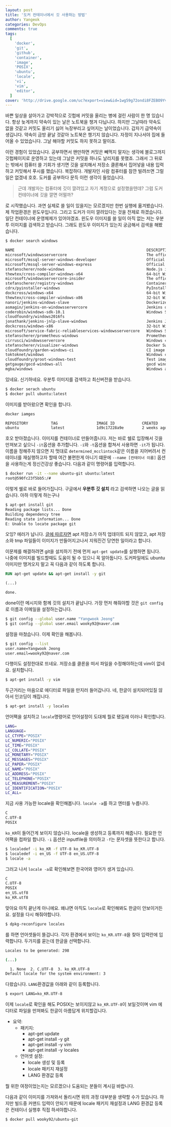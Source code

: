 ```yaml
---
layout: post
title: '도커 컨테이너에서 깃 사용하는 방법'
author: Yangeok
categories: DevOps
comments: true
tags:
  [
    'docker',
    'git',
    'github',
    'container',
    'image',
    'POSIX',
    'ubuntu',
    'locale',
    'vi',
    'vim',
    'editor',
  ]
cover: 'http://drive.google.com/uc?export=view&id=1wg59g72ondi8FZEBO9Yvc1_JAj7I5ilX'
---
```


바쁜 일상을 살아가고 강박적으로 깃헙에 커밋을 올리는 병에 걸린 사람이 한 명 있습니다. 항상 늦게까지 약속이 있는 날은 노트북을 챙겨 다닙니다. 하지만 그날따라 약속도 없을 것같고 커밋도 올리기 싫어 늑장부리고 싶어지는 날이었습니다. 갑자기 급약속이 생깁니다. 약속이 금방 끝날 것같아 노트북은 챙기지 않습니다. 자정이 지나서야 집에 들어올 수 있었습니다. 그날 해야할 커밋도 하지 못하고 말이죠.

이런 경험이 있었습니다. 공부하면서 왠만하면 커밋은 빼먹지 말자는 생각에 블로그까지 깃헙페이지로 운영하고 있는데 그날은 커밋을 하나도 날리지를 못했죠. 그래서 그 뒤로는 밖에서 컴퓨터 쓸 기회가 생기면 깃을 설치해서 저장소 클론해서 집어넣을 내용 입력하고 커밋해서 푸시를 했습니다. 복잡하다. 개발자인 사람 컴퓨터를 잠깐 빌려쓰면 그럴 일은 없겠네 호호. 도커를 공부하다 문득 이런 생각이 들었습니다.

> 근데 개발자는 컴퓨터에 깃이 깔려있고 자기 계정으로 설정했을텐데? 그럼 도커 컨테이너에 깃을 깔면 어떨까?

로 시작했습니다. 과연 실제로 쓸 일이 있을지는 모르겠지만 한번 실행에 옮겨봤습니다. 제 작업환경은 윈도우입니다. 그리고 도커가 이미 깔려있다는 것을 전제로 하겠습니다. 일단 컨테이너에 운영체제가 있어야겠죠. 윈도우 이미지를 쓸 일이 아직 없는 저는 우분투 이미지를 검색하고 받습니다. 그래도 윈도우 이미지가 있는지 궁금해서 검색을 해봤습니다.

```sh
$ docker search windows

NAME                                                          DESCRIPTION                                     STARS               OFFICIAL            AUTOMATED
microsoft/windowsservercore                                   The official Windows Server Core base image     643
microsoft/mssql-server-windows-developer                      Official Microsoft SQL Server Developer Edit…   289
microsoft/mssql-server-windows-express                        Official Microsoft SQL Server Express Editio…   280
stefanscherer/node-windows                                    Node.js is a JavaScript-based platform for s…   33
thewtex/cross-compiler-windows-x64                            64-bit Windows cross-compiler based on MXE/M…   32                                      [OK]
microsoft/windowsservercore-insider                           The official Windows Server Core insider bas…   30
stefanscherer/registry-windows                                Containerized docker registry for Windows Se…   18
cdrx/pyinstaller-windows                                      PyInstaller for Windows inside Docker (using…   15                                      [OK]
dockcross/windows-x64                                         64-bit Windows cross-compiler based on MXE/M…   9
thewtex/cross-compiler-windows-x86                            32-bit Windows cross-compiler based on MXE/M…   8                                       [OK]
nanori/jenkins-windows-slave                                  Dockerized Windows JNLP slave for Jenkins       5                                       [OK]
asmagin/jenkins-on-windowsservercore                          Jenkins on Windows Server Core                  3                                       [OK]
coderobin/windows-sdk-10.1                                    Windows SDK 10.1 for Windows Container (base…   3                                       [OK]
cloudfoundry/windows2016fs                                                                                    3
jonathank/jenkins-jnlp-slave-windows                          Jenkins JNLP Slaves for Windows                 3
dockcross/windows-x86                                         32-bit Windows cross-compiler based on MXE/M…   3
microsoft/service-fabric-reliableservices-windowsservercore   Windows Server Core OS image for running Ser…   2
stefanscherer/prometheus-windows                              Prometheus in a Windows container               1
cirrusci/windowsservercore                                    Windows containers that can be executed on G…   1
stefanscherer/visualizer-windows                              Docker Swarm mode visualizer for Windows        1
cloudfoundry/garden-windows-ci                                CI image for the CF Garden-Windows team         0
toktoknet/windows                                             Windows cross compilers: i686 and x86_64.       0
cloudfoundry/groot-windows-test                               Test images for groot-windows: https://githu…   0
getgauge/gocd-windows-all                                     gocd windows agent with everything needed fo…   0
mgba/windows                                                  Windows autobuilds                              0                                       [OK]
```

있네요. 신기하네요. 우분투 이미지를 검색하고 최신버전을 받습니다.

```sh
$ docker serach ubuntu
$ docker pull ubuntu:latest
```

이미지를 받아왔으면 확인을 합니다.

```sh
docker iamges

REPOSITORY          TAG                 IMAGE ID            CREATED             SIZE
ubuntu              latest              1d9c17228a9e        2 weeks ago         86.7MB
```

호오 받아졌습니다. 이미지를 컨테이너로 만들어줍니다. 저는 바로 쉘로 입장해서 깃을 만져보고 싶으니 `-it`옵션을 추가합니다. `-i`와 `-t`옵션을 합쳐서 사용하면 `-it`가 됩니다. 이름을 정해주지 않으면 지 멋대로 `determined_mcclintock`같은 이름을 지어버려서 컨테이너를 재실행하고자 할때 여간 불편한게 아니기 떄문에 `--name [컨테이너 이름]` 옵션을 사용하는게 정신건강상 좋습니다. 다음과 같이 명령어를 입력합니다.

```sh
$ docker run -it --name ubuntu-git ubuntu:latest
root@590fc23f5bb5:/#
```

이렇게 쉘로 바로 들어가집니다. 구글에서 **우분투 깃 설치** 라고 검색하면 나오는 글을 읽습니다. 아하 이렇게 하는구나

```sh
$ apt-get install git
Reading package lists... Done
Building dependency tree
Reading state information... Done
E: Unable to locate package git
```

오잉? 에러가 납니다. [글에 따르자면](https://stackoverflow.com/questions/29929534/docker-error-unable-to-locate-package-git) apt 저장소가 아직 업데이트 되지 않았고, apt 저장소와 tmp 파일들이 이미지가 만들어지고나서 지워진건 당연한 일이라고 합니다.

이문제를 해결하려면 git을 설치하기 전에 먼저 `apt-get update`를 실행하면 됩니다. 나중에 이미지를 빌드할때도 도움이 될 수 있으니 꼭 알아둡니다. 도커파일에도 ubuntu 이미지만 땡겨오지 말고 꼭 다음과 같이 하도록 합니다.

```dockerfile
RUN apt-get update && apt-get install -y git

(...)

done.
```

done이란 메시지와 함께 깃의 설치가 끝납니다. 가장 먼저 해줘야할 것은 `git config`로 이름과 이메일을 설정하는겁니다.

```sh
$ git config --global user.name "Yangwook Jeong"
$ git config --global user.email wooky92@naver.com
```

설정을 마쳤습니다. 이제 확인을 해봅니다.

```sh
$ git config --list
user.name=Yangwook Jeong
user.email=wooky92@naver.com
```

다행이도 설정한대로 뜨네요. 저장소를 클론을 떠서 파일을 수정해야하는데 vim이 없네요. 설치합니다.

```sh
$ apt-get install -y vim
```

두근거리는 마음으로 에디터로 파일을 만지러 들어갑니다. 네, 한글이 설치되어있질 않아서 인코딩이 깨집니다.

```sh
$ apt-get install -y locales
```

언어팩을 설치하고 `locale`명령어로 언어설정이 도대체 뭘로 됐길래 이러나 확인합니다.

```sh
LANG=
LANGUAGE=
LC_CTYPE="POSIX"
LC_NUMERIC="POSIX"
LC_TIME="POSIX"
LC_COLLATE="POSIX"
LC_MONETARY="POSIX"
LC_MESSAGES="POSIX"
LC_PAPER="POSIX"
LC_NAME="POSIX"
LC_ADDRESS="POSIX"
LC_TELEPHONE="POSIX"
LC_MEASUREMENT="POSIX"
LC_IDENTIFICATION="POSIX"
LC_ALL=
```

지금 사용 가능한 locale을 확인해봅니다. `locale -a`를 하고 엔터를 누릅니다.

```sh
C
C.UTF-8
POSIX
```

`ko_KR`이 들어간게 보이지 않습니다. locale을 생성하고 등록까지 해줍니다. 필요한 언어팩을 컴파일 합니다. `-i` 옵션은 inputfile을 의미하고 `-f`는 문자셋을 뜻한다고 합니다.

```sh
$ localedef -i ko_KR -f UTF-8 ko_KR.UTF-8
$ localedef -i en_US -f UTF-8 en_US.UTF-8
$ locale -a
```

그러고 나서 `locale -a`로 확인해보면 한국어와 영어가 생겨 있습니다.

```sh
C
C.UTF-8
POSIX
en_US.utf8
ko_KR.utf8
```

맞아요 아직 끝난게 아니에요. 왜냐면 아직도 `locale`로 확인해봐도 한글이 안보이거든요. 설정을 다시 해줘야합니다.

```sh
$ dpkg-reconfigure locales
```

를 하면 언어셋들이 뜰겁니다. 각자 환경에서 보이는 `ko_KR.UTF-8`을 찾아 입력란에 입력합니다. 두가지를 묻는데 한글을 선택합니다.

```sh
Locales to be generated: 298

(...)

  1. None  2. C.UTF-8  3. ko_KR.UTF-8
Default locale for the system environment: 3
```

다왔습니다. `LANG`환경값을 아래와 같이 등록합니다.

```sh
$ export LANG=ko_KR.UTF-8
```

이제 `locale`로 확인을 해도 POSIX는 보이지않고 `ko_KR.UTF-8`이 보일것이며 vim 에디터로 파일을 만져봐도 한글이 아름답게 위치할겁니다.

- 요약:
  - 패키지:
    - apt-get update
    - apt-get install -y git
    - apt-get install -y vim
    - apt-get install -y locales
  - 언어셋 설정:
    - locale 생성 및 등록
    - locale 패키지 재설정
    - LANG 환경값 등록

뭘 위한 여정이었는지는 모르겠으나 도움되는 분들이 계시길 바랍니다.

다음과 같이 이미지를 가져와서 돌리시면 위의 과정 대부분을 생략할 수가 있습니다. 하지만 빌드중 커맨드 입력이 안되기 때문에 locale 패키지 재설정과 LANG 환경값 등록은 컨테이너 실행후 직접 하셔야합니다.

```sh
$ docker pull wooky92/ubuntu-git
```
